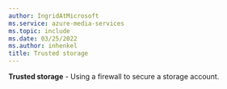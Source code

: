```yaml
---
author: IngridAtMicrosoft
ms.service: azure-media-services
ms.topic: include
ms.date: 03/25/2022
ms.author: inhenkel
title: Trusted storage
---
```


**Trusted storage** - Using a firewall to secure a storage account.
